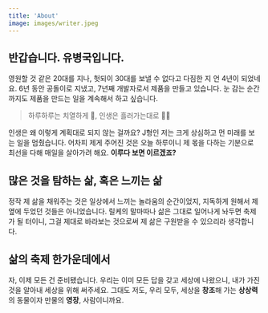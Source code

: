 ```yaml
---
title: 'About'
image: images/writer.jpeg
---
```


## 반갑습니다. 유병국입니다.

영원할 것 같은 20대를 지나, 헛되이 30대를 보낼 수 없다고 다짐한 지 언 4년이 되었네요. 6년 동안 공돌이로 지냈고, 7년째 개발자로서 제품을 만들고 있습니다. 눈 감는 순간까지도 제품을 만드는 일을 계속해서 하고 싶습니다.

> 하루하루는 치열하게 🥊, 인생은 흘러가는대로 🏄‍♀ ️ <br/>

인생은 왜 이렇게 계획대로 되지 않는 걸까요? J형인 저는 크게 상심하고 먼 미래를 보는 일을 멈췄습니다. 어차피 제게 주어진 것은 오늘 하루이니 제 몫을 다하는 기분으로 최선을 다해 매일을 살아가려 해요. **이루다 보면 이르겠죠?**
<br/>

## 많은 것을 탐하는 삶, 혹은 느끼는 삶
정작 제 삶을 채워주는 것은 일상에서 느끼는 놀라움의 순간이었지, 지독하게 원해서 제 옆에 두었던 것들은 아니었습니다. 릴케의 말마따나 삶은 그대로 일어나게 놔두면 축제가 될 터이니, 그걸 제대로 바라보는 것으로써 제 삶은 구원받을 수 있으리라 생각합니다.
<br/>

## 삶의 축제 한가운데에서
자, 이제 모든 건 준비됐습니다. 우리는 이미 모든 답을 갖고 세상에 나왔으니, 내가 가진 것을 알아내 세상을 위해 써주세요. 그대도 저도, 우리 모두, 세상을 **창조**해 가는 **상상력**의 동물이자 만물의 **영장**, 사람이니까요.